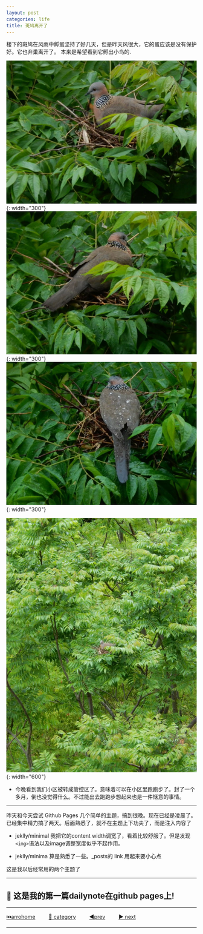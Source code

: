 ```yaml
---
layout: post
categories: life
title: 斑鸠离开了
---
```


楼下的斑鸠在风雨中孵蛋坚持了好几天，但是昨天风很大，它的蛋应该是没有保护好。它也弃巢离开了。
本来是希望看到它孵出小鸟的.

![](../assets/20220429/bird2.jpg){: width="300"}
![](../assets/20220429/bird3.jpg){: width="300"}
![](../assets/20220429/bird4.jpg){: width="300"}

![](../assets/20220429/bird1.jpg){: width="600"}


- 今晚看到我们小区被转成管控区了。意味着可以在小区里跑跑步了。封了一个多月，倒也没觉得什么。不过能出去跑跑步想起来也是一件惬意的事情。



---

昨天和今天尝试 Github Pages 几个简单的主题，搞到很晚。现在已经是凌晨了。
已经集中精力搞了两天。后面熟悉了，就不在主题上下功夫了，而是注入内容了

- jeklly/minimal 我把它的content width调宽了，看着比较舒服了。但是发现 `<img>`语法以及image调整宽度似乎不起作用。 

- jeklly/minima 算是熟悉了一些。_posts的 link 用起来要小心点

这是我以后经常用的两个主题了

---

## 🎉 这是我的第一篇dailynote在github pages上!
---

[⏮️arrohome](../index.md) &nbsp; &nbsp; &nbsp; &nbsp; [🔀 category](../category.md) &nbsp; &nbsp; &nbsp; &nbsp; [ ◀️prev](2022-04-28-late-night.md) &nbsp; &nbsp; &nbsp; &nbsp; [ ▶️ next](./2022-04-29-jekyll-mkdocs-learning.md)


---
